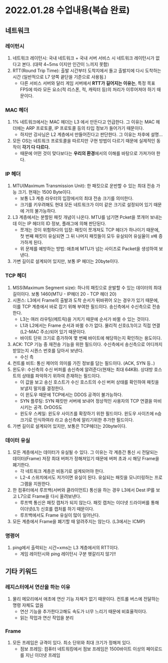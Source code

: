 # 2022.01.28 수업내용(복습 완료)
## 네트워크
### 레이턴시
1. 네트워크 레이턴시: 국내 네트워크 + 국내 서버 서비스 시 네트워크 레이턴시가 없다고 본다. (대략 4~5ms 이지만 인간이 느끼지 못함)
2. RTT(Round Trip Time): 출발 시간부터 도착지에서 돌고 출발지에 다시 도착하는 시간 (일반적으로 L7 양쪽 끝단을 기준으로 사용됨.)
    * 다른 서비스 서버와 달리 게임 서버에서 **RTT가 길어지는 이유는**, 특정 목표 FPS에 따라 모든 요소(적 리스폰, 적, 캐릭터 등)의 처리가 이루어져야 하기 때문이다.

### MAC 헤더
1. 1% 네트워크에서는 MAC 헤더는 L3 에서 만든다고 언급한다. 그 이유는 MAC 헤더에는 ARP 프로토콜, IP 프로토콜 등의 타입 정보가 들어가기 때문이다.
    * 하지만 강사님은 L2 계층에서 만들어진다고 판단한다. 그 이유는 차후에 설명...
2. 모든 OS는 네트워크 프로토콜을 따르지만 구현 방법이 다르기 때문에 실제적인 동작이 **각기 다 다르다.**
    * 때문에 어떤 것이 맞다보다는 **우리의 환경**에서의 이해를 바탕으로 가져가야 한다.

### IP 헤더
1. MTU(Maximum Transmission Unit): 한 패킷으로 운반할 수 있는 최대 전송 가능 크기. 현재는 1500 Byte이다. 
    * 보통 L3 계층 라우터의 입장에서의 최대 전송 크기를 의미한다.
    * 크기를 키우려해도 현대 모든 네트워크가 이미 같은 크기로 설정되어 있기 때문에 거의 불가능하다.
2. L3 계층에서는 분할된 패킷 개념이 나온다. MTU를 넘기면 Pcket을 쪼개어 보내는데 이는 IP 헤더의 ID 정보, 플래그에 의해 판단된다.
    * 쪼개는 것이 위험하다의 입장: 패킷이 쪼개져도 TCP 헤더가 하나이기 때문에, 첫 번째 패킷이 유실되면 그 뒤 나머지 패킷들이 모두 유실되어 유실율이 x배 증가하게 된다.
    * 위 문제를 예방하는 방법: 애초에 MTU가 넘는 사이즈로 Packet을 생성하여 보낸다.
3. 가변 길이로 설계되어 있지만, 보통 IP 헤더는 20byte이다.

### TCP 헤더
1. MSS(Maximum Segment size): 하나의 패킷으로 운발할 수 있는 데이터의 최대 길이이다. 보통 1460(MTU - IP헤더 20 - TCP 헤더 20)
2. 시퀀스: L3에서 Frame의 출발과 도착 순서가 뒤바뀌어 오는 경우가 있기 때문에, 이를 TCP 계층에서 바로 잡기 위해 부여한 필드이다. 송신측에서 수신측으로 전송한다.
    * L3는 여러 라우팅(메트릭)을 거치기 때문에 순서가 바뀔 수 있는 것이다.
    * L1과 L2에서는 Frame 순서과 바뀔 수가 없다. 물리적 신호(L1)이고 직접 연결(L2-MAC 주소)되어 있기 때문이다.
    * 바이트 단위 크기로 증가하여 몇 번째 바이트에 해당하는지 확인하는 용도이다.
3. ACK: TCP 기능 중 재전송 기능을 위한 필드이다. 수신측에서 송신측으로 어디까지 받았는지 시퀀스 번호를 담아서 보낸다.
    * 수신 측
4. 컨트롤 비트: 통신 제어의 의미를 가진 정보를 담는 필드이다. (ACK, SYN 등..)
5. 윈도우: 수신측의 수신 버퍼를 송신측에 알려준다(현재는 최대 64KB). 상대방 호스트의 상태를 파악하기 위하여 존재하는 필드이다.
    * 이 값을 보고 송신 호스트가 수신 호스트의 수신 버퍼 상태를 확인하여 패킷을 보낼지 말지를 결정한다.
    * 이 윈도우 때문에 TCP에서는 DDOS 공격이 불가능하다.
    * SYN 플루팅: SYN 패킷만 서버에 보내어 정상적인 사용자의 TCP 연결을 마비시키는 공격. DrDOS도
    * 윈도우 스케일: 윈도우 사이즈를 확장하기 위한 필드이다. 윈도우 사이즈에 n승 크기로 인식하여라 라고 송신측에 알리기위한 추가한 필드이다.
6. 가변 길이로 설계되어 있지만, 보통은 TCP헤더는 20byte이다.

### 데이터 유실
1. 모든 계층에서는 데이터가 유실될 수 있다. 그 이유는 각 계층간 통신 시 전달되는 데이터(Frame) 저장 최대 버퍼가 정해져있기 때문에 버퍼 초과 시 해당 Frame을 폐기한다.
    * 각 네트워크 계층은 비동기로 설계되어야 한다.
    * L2-4 스위치에서도 저가이면 유실이 된다. 유실되는 패킷을 모니터링하는 프로그램을 지원한다.
2. 한 컴퓨터에서 루프백(서버와 클라이언트) 통신을 하는 경우 L3에서 Dest IP를 보고 L7으로 Frame을 다시 올려보낸다.
    * 루프백 통신은 패킷 캡처가 되지 않는다. 패킷 캡처는 이더넷 드라이버를 통해 이더넷(L1) 신호를 캡처를 하기 때문이다.
    * 루프백에서도 Frame 유실이 많이 일어난다.
3. 모든 계층에서 Frame을 폐기할 때 알려주지는 않는다. (L3에서는 ICMP)

### 명령어
1. ping에서 출력되는 시간=xms는 L3 계층에서의 RTT이다.
    * 게임 레이턴시와 ping 레이턴시 구분 헷갈리지 않기!!

## 기타 키워드
### 레지스터에서 연산을 하는 이유
1. 물리 메모리에서 애초에 연산 기능 자체가 없기 때문이다. 컨트롤 버스에 전달하는 명령 자체도 없음
    * 연산 기능을 추가한다고해도 속도가 너무 느리기 때문에 비효율적이다.
    * 읽는 작업과 연산 작업을 분리

### Frame
1. 모든 프레임은 규격이 있다. 최소 단위와 최대 크기가 정해져 있다.
    * 점보 프레임: 컴퓨터 네트워킹에서 점보 프레임은 1500바이트 이상의 페이로드를 지닌 이더넷 프레임

